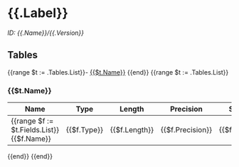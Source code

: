 # {{.Label}}

*ID: {{.Name}}/{{.Version}}*

## Tables
{{range $t := .Tables.List}}- [{{$t.Name}}](#{{$t.Name}})
{{end}}
{{range $t := .Tables.List}}
### {{$t.Name}}

Name | Type | Length | Precision | Scale | Default
-----|------|--------|-----------|-------|--------
{{range $f := $t.Fields.List}}{{$f.Name}} | {{$f.Type}} | {{$f.Length}} | {{$f.Precision}} | {{$f.Scale}} | {{$f.Default}}
{{end}}
{{end}}
